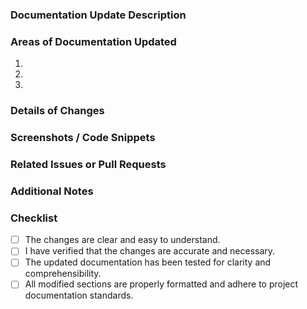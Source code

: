 ### Documentation Update Description

<!-- Provide a brief description of what the documentation update entails and the reason for the changes. -->

### Areas of Documentation Updated

<!-- List the sections or pages of the documentation that have been updated. -->

1.
2.
3.

### Details of Changes

<!-- Describe the specific changes made to the documentation. Include reasons for changes, if not obvious. -->

### Screenshots / Code Snippets

<!-- If applicable, add screenshots or code snippets to help explain the changes. -->

### Related Issues or Pull Requests

<!-- Link any related issues or previous pull requests that are relevant to this documentation update. -->

### Additional Notes

<!-- Include any additional information that might be helpful for reviewers. -->

### Checklist

- [ ] The changes are clear and easy to understand.
- [ ] I have verified that the changes are accurate and necessary.
- [ ] The updated documentation has been tested for clarity and comprehensibility.
- [ ] All modified sections are properly formatted and adhere to project documentation standards.
